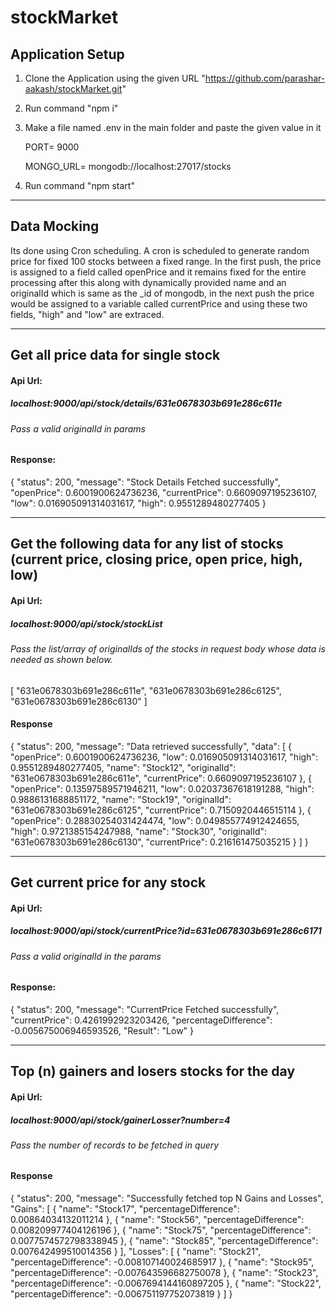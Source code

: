 # stockMarket

## Application Setup

1. Clone the Application using the given URL "https://github.com/parashar-aakash/stockMarket.git"
2. Run command "npm i"
3. Make a file named .env in the main folder and paste the given value in it
    
    PORT= 9000
   
   MONGO_URL= mongodb://localhost:27017/stocks
   
4. Run command "npm start"

***

## Data Mocking
Its done using Cron scheduling. A cron is scheduled to generate random price for fixed 100 stocks between a fixed range.
In the first push, the price is assigned to a field called openPrice and it remains fixed for the entire processing after this
along with dynamically provided name and an originalId which is same as the _id of mongodb, in the next push the price would 
be assigned to a variable called currentPrice and using these two fields, "high" and "low" are
extraced.

***

## Get all price data for single stock

#### Api Url:

##### localhost:9000/api/stock/details/631e0678303b691e286c611e

###### Pass a valid originalId in params

#### Response:

{
  "status": 200,
  "message": "Stock Details Fetched successfully",
  "openPrice": 0.6001900624736236,
  "currentPrice": 0.6609097195236107,
  "low": 0.016905091314031617,
  "high": 0.9551289480277405
}

***

## Get the following data for any list of stocks (current price, closing price, open price, high, low)

#### Api Url:
##### localhost:9000/api/stock/stockList

######  Pass the list/array of originalIds of the stocks in request body whose data is needed as shown below.
[
  "631e0678303b691e286c611e",
  "631e0678303b691e286c6125",
  "631e0678303b691e286c6130"
]

#### Response
{
  "status": 200,
  "message": "Data retrieved successfully",
  "data": [
    {
      "openPrice": 0.6001900624736236,
      "low": 0.016905091314031617,
      "high": 0.9551289480277405,
      "name": "Stock12",
      "originalId": "631e0678303b691e286c611e",
      "currentPrice": 0.6609097195236107
    },
    {
      "openPrice": 0.13597589571946211,
      "low": 0.02037367618191288,
      "high": 0.9886131688851172,
      "name": "Stock19",
      "originalId": "631e0678303b691e286c6125",
      "currentPrice": 0.7150920446515114
    },
    {
      "openPrice": 0.28830254031424474,
      "low": 0.049855774912424655,
      "high": 0.9721385154247988,
      "name": "Stock30",
      "originalId": "631e0678303b691e286c6130",
      "currentPrice": 0.216161475035215
    }
  ]
}

***

## Get current price for any stock

#### Api Url:
##### localhost:9000/api/stock/currentPrice?id=631e0678303b691e286c6171

###### Pass a valid originalId in the params

#### Response:  
{
  "status": 200,
  "message": "CurrentPrice Fetched successfully",
  "currentPrice": 0.4261992923203426,
  "percentageDifference": -0.005675006946593526,
  "Result": "Low"
}

***

## Top (n) gainers and losers stocks for the day

#### Api Url: 
#####  localhost:9000/api/stock/gainerLosser?number=4

###### Pass the number of records to be fetched in query

#### Response
{
  "status": 200,
  "message": "Successfully fetched top N Gains and Losses",
  "Gains": [
    {
      "name": "Stock17",
      "percentageDifference": 0.00864034132011214
    },
    {
      "name": "Stock56",
      "percentageDifference": 0.008209977404126196
    },
    {
      "name": "Stock75",
      "percentageDifference": 0.0077574572798338945
    },
    {
      "name": "Stock85",
      "percentageDifference": 0.007642499510014356
    }
  ],
  "Losses": [
    {
      "name": "Stock21",
      "percentageDifference": -0.008107140024685917
    },
    {
      "name": "Stock95",
      "percentageDifference": -0.007643596682750078
    },
    {
      "name": "Stock23",
      "percentageDifference": -0.0067694144160897205
    },
    {
      "name": "Stock22",
      "percentageDifference": -0.006751197752073819
    }
  ]
}
